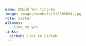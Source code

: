 ```yaml
---
name: 顏廷恩 Yen Ting-En 
image: images/members/312605004.jpg 
role: master
aliases:
  - ting en yen
links:
  github: link_to_github 
---
```

